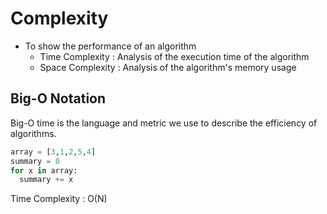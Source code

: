 # Complexity
- To show the performance of an algorithm
  - Time Complexity :  Analysis of the execution time of the algorithm
  - Space Complexity : Analysis of the algorithm's memory usage
## Big-O Notation
Big-O time is the language and metric we use to describe the efficiency of algorithms. 
``` python
array = [3,1,2,5,4]
summary = 0
for x in array:
  summary += x
```
Time Complexity : O(N)
